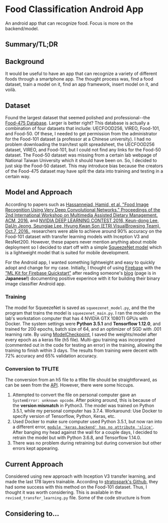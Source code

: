 # Food Classification Android App 
An android app that can recognize food. Focus is more on the backend/model.

## Summary/TL;DR


## Background
It would be useful to have an app that can recognize a variety of different foods through a smartphone app. The thought process was, find a food dataset, train a model on it, find an app framework, insert model on it, and voilà. 

## Dataset
Found the largest dataset that seemed polished and professional--the [Food-475 Database](http://www.ivl.disco.unimib.it/activities/food475db/). Larger is better right? This database is actually a combination of four datasets that include: UECFOOD256, VIREO, Food-101, and Food-50. Of these, I needed to get permission from the administrator for the Food-101 dataset (a professor at a Chinese university). I had no problem downloading the train/test split spreadsheet, the UECFOOD256 dataset, VIREO, and Food-101, but I could not find any links for the Food-50 dataset. The Food-50 dataset was missing from a certain lab webpage of National Taiwan University which it should have been on. So, I decided to just skip the Food-50 dataset. This may introduce bias because the creators of the Food-475 dataset may have split the data into training and testing in a certain way. 

## Model and Approach
According to papers such as [Hassannejad, Hamid, et al. "Food Image Recognition Using Very Deep Convolutional Networks." Proceedings of the 2nd International Workshop on Multimedia Assisted Dietary Management. ACM, 2016.](https://dl.acm.org/citation.cfm?id=2986042) and [NVIDIA DEEP LEARNING CONTEST 2016, Keun-dong Lee, DaUn Jeong, Seungjae Lee, Hyung Kwan Son (ETRI VisualBrowsing Team), Oct.7, 2016.](https://www.gputechconf.co.kr/assets/files/presentations/2-1650-1710_DL_Contest_%EC%A7%80%EC%A0%95%EC%A3%BC%EC%A0%9C_%EB%8C%80%EC%83%81.pdf), researchers were able to achieve around 90% accuracy on the Food-101 dataset with transfer learning models with Inception V3 and ResNet200. However, these papers never mention anything about mobile deployment so I decided to start off with a simple [SqueezeNet model](https://arxiv.org/pdf/1602.07360.pdf) which is a lightweight model that is suited for mobile development. 

For the Android app, I wanted something lightweight and easy to quickly adopt and change for my case. Initially, I thought of using [Firebase](https://firebase.google.com/docs/android/setup) with the ["ML Kit for Firebase Quickstart"](https://github.com/firebase/quickstart-android/tree/master/mlkit) after reading someone's [blog](https://qiita.com/shinkoizumi0033/items/614e10c7db61ded3c212) (page is in **Japanese!**) documenting positive experince with it for building their binary image classifier Android app.

### Training
The model for SqueezeNet is saved as `squeezenet_model.py`, and the the program that trains the model is `squeezenet_main.py`. I ran the model on the lab's workstation computer that has 4 NVIDIA GTX 1080TI GPUs with Docker. The system settings were **Python 3.5.1** and **Tensorflow 1.12.0**, and trained for 200 epochs, batch size of 64, and an optimizer of SGD with .001 learning rate. By using [ModelCheckpoint](https://keras.io/callbacks/), I saved the weights/model after every epoch as a keras file (h5 file). Multi-gpu training was incorporated (commented out in the code for testing an error) in the training, allowing the training to finish within 3 days. The results from training were decent with 72% accuracy and 65% validation accuracy. 

### Conversion to TFLITE
The conversion from an h5 file to a tflite file should be straightforward, as can be seen from the [API](https://www.tensorflow.org/api_docs/python/tf/lite/TFLiteConverter). However, there were some hiccups. 
1. Attempted to convert the file on personal computer gave an `SystemError: unknown opcode`. After poking around, this is because of the **version mismatch** in Python3. The model was trained on Python 3.5.1, while my personal computer has 3.7.4. Workaround: Use Docker to specify version of Tensorflow, Python, Keras, etc.
2. Used Docker to make sure computer used Python 3.5.1, but now ran into a different error, [`module 'keras.backend' has no attribute 'slice'`](https://github.com/keras-team/keras-contrib/issues/488). After banging my head against the wall for a couple days, I decided to retrain the model but with Python 3.6.8, and Tensorflow 1.14.0.
3. There was no problem during retraining but during conversion but other errors kept appearing.


## Current Approach
Considered using new approach with Inception V3 transfer learning, and made the last 178 layers trainable. According to [stratospark's Github](https://github.com/stratospark/food-101-keras), they had some success with this method on the Food-101 dataset. Thus, I thought it was worth considering. This is available in the `revised_transfer_learning.py` file. Some of the code structure is from 

## Considering to...

